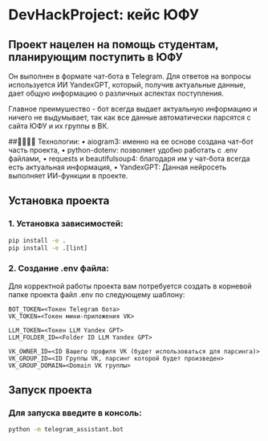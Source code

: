 # DevHackProject: кейс ЮФУ

## Проект нацелен на помощь студентам, планирующим поступить в ЮФУ

Он выполнен в формате чат-бота в Telegram. Для ответов на вопросы
используется ИИ YandexGPT, который, получив актуальные данные,
дает общую информацию о различных аспектах поступления.

Главное преимушество - бот всегда выдает актуальную информацию и
ничего не выдумывает, так как все данные автоматически парсятся с сайта ЮФУ
и их группы в ВК.


##🧑‍💻🔖📕 Технологии:
• aiogram3: именно на ее основе создана чат-бот часть проекта,
• python-dotenv: позволяет удобно работать с .env файлами,
• requests и beautifulsoup4: благодаря им у чат-бота всегда есть актуальная информация,
• YandexGPT: Данная нейросеть выполняет ИИ-функции в проекте.

## Установка проекта

### 1. Установка зависимостей: 

```cmd
pip install -e .
pip install -e .[lint]
```

### 2. Создание .env файла:

Для корректной работы проекта вам потребуется создать в корневой папке проекта файл .env по следующему шаблону:
```env
BOT_TOKEN=<Токен Telegram бота>
VK_TOKEN=<Toкен мини-приложения VK>

LLM_TOKEN=<Токен LLM Yandex GPT>
LLM_FOLDER_ID=<Folder ID LLM Yandex GPT>

VK_OWNER_ID=<ID Вашего профиля VK (будет использоваться для парсинга)>
VK_GROUP_ID=<ID Группы VK, парсинг которой будет произведен>
VK_GROUP_DOMAIN=<Domain VK группы>
```

## Запуск проекта

### Для запуска введите в консоль:

```cmd
python -m telegram_assistant.bot
```